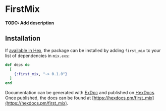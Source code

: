 # FirstMix

**TODO: Add description**

## Installation

If [available in Hex](https://hex.pm/docs/publish), the package can be installed
by adding `first_mix` to your list of dependencies in `mix.exs`:

```elixir
def deps do
  [
    {:first_mix, "~> 0.1.0"}
  ]
end
```

Documentation can be generated with [ExDoc](https://github.com/elixir-lang/ex_doc)
and published on [HexDocs](https://hexdocs.pm). Once published, the docs can
be found at [https://hexdocs.pm/first_mix](https://hexdocs.pm/first_mix).

